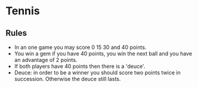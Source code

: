 # Tennis

## Rules

* In an one game you may score 0 15 30 and 40 points.
* You win a gem if you have 40 points, you win the next ball and you have an advantage of 2 points.
* If both players have 40 points then there is a 'deuce'.
* Deuce: in order to be a winner you should score two points twice in succession. Otherwise the deuce still lasts.